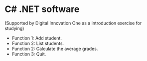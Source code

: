 # C# .NET software

(Supported by Digital Innovation One as a introduction exercise for studying)

 - Function 1: Add student.
 - Function 2: List students.
 - Function 2: Calculate the average grades.
 - Function 3: Quit.
